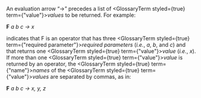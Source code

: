  



An evaluation arrow “→” precedes a list of <GlossaryTerm styled={true} term={"value"}><i>values</i></GlossaryTerm> to be returned. For example: 



**F** *a b c → x* 



indicates that F is an operator that has three <GlossaryTerm styled={true} term={"required parameter"}><i>required parameters</i></GlossaryTerm> (*i.e.*, *a*, *b*, and *c*) and that returns one <GlossaryTerm styled={true} term={"value"}><i>value</i></GlossaryTerm> (*i.e.*, *x*). If more than one <GlossaryTerm styled={true} term={"value"}><i>value</i></GlossaryTerm> is returned by an operator, the <GlossaryTerm styled={true} term={"name"}><i>names</i></GlossaryTerm> of the <GlossaryTerm styled={true} term={"value"}><i>values</i></GlossaryTerm> are separated by commas, as in: 



**F** *a b c → x, y, z* 



